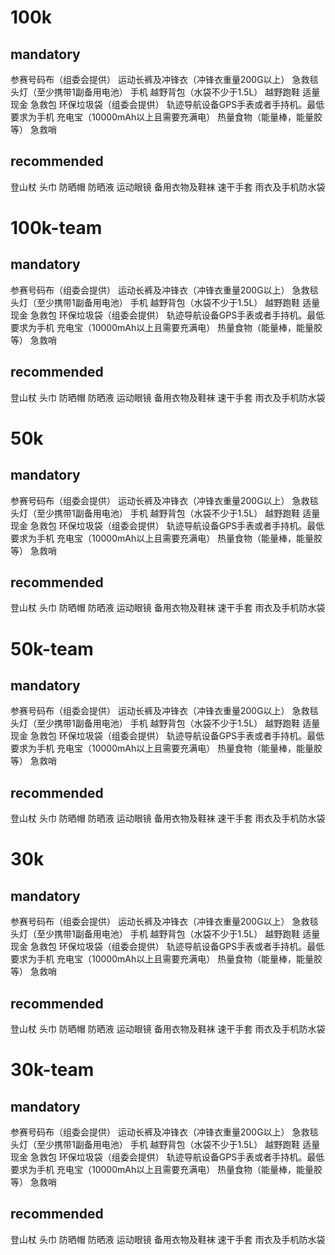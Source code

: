 # 100k
## mandatory
参赛号码布（组委会提供）
运动长裤及冲锋衣（冲锋衣重量200G以上）
急救毯
头灯（至少携带1副备用电池）
手机
越野背包（水袋不少于1.5L）
越野跑鞋
适量现金
急救包
环保垃圾袋（组委会提供）
轨迹导航设备GPS手表或者手持机。最低要求为手机
充电宝（10000mAh以上且需要充满电）
热量食物（能量棒，能量胶等）
急救哨

## recommended
登山杖
头巾
防晒帽
防晒液
运动眼镜
备用衣物及鞋袜
速干手套
雨衣及手机防水袋


# 100k-team
## mandatory
参赛号码布（组委会提供）
运动长裤及冲锋衣（冲锋衣重量200G以上）
急救毯
头灯（至少携带1副备用电池）
手机
越野背包（水袋不少于1.5L）
越野跑鞋
适量现金
急救包
环保垃圾袋（组委会提供）
轨迹导航设备GPS手表或者手持机。最低要求为手机
充电宝（10000mAh以上且需要充满电）
热量食物（能量棒，能量胶等）
急救哨

## recommended
登山杖
头巾
防晒帽
防晒液
运动眼镜
备用衣物及鞋袜
速干手套
雨衣及手机防水袋

# 50k
## mandatory
参赛号码布（组委会提供）
运动长裤及冲锋衣（冲锋衣重量200G以上）
急救毯
头灯（至少携带1副备用电池）
手机
越野背包（水袋不少于1.5L）
越野跑鞋
适量现金
急救包
环保垃圾袋（组委会提供）
轨迹导航设备GPS手表或者手持机。最低要求为手机
充电宝（10000mAh以上且需要充满电）
热量食物（能量棒，能量胶等）
急救哨

## recommended
登山杖
头巾
防晒帽
防晒液
运动眼镜
备用衣物及鞋袜
速干手套
雨衣及手机防水袋

# 50k-team
## mandatory
参赛号码布（组委会提供）
运动长裤及冲锋衣（冲锋衣重量200G以上）
急救毯
头灯（至少携带1副备用电池）
手机
越野背包（水袋不少于1.5L）
越野跑鞋
适量现金
急救包
环保垃圾袋（组委会提供）
轨迹导航设备GPS手表或者手持机。最低要求为手机
充电宝（10000mAh以上且需要充满电）
热量食物（能量棒，能量胶等）
急救哨

## recommended
登山杖
头巾
防晒帽
防晒液
运动眼镜
备用衣物及鞋袜
速干手套
雨衣及手机防水袋

# 30k
## mandatory
参赛号码布（组委会提供）
运动长裤及冲锋衣（冲锋衣重量200G以上）
急救毯
头灯（至少携带1副备用电池）
手机
越野背包（水袋不少于1.5L）
越野跑鞋
适量现金
急救包
环保垃圾袋（组委会提供）
轨迹导航设备GPS手表或者手持机。最低要求为手机
充电宝（10000mAh以上且需要充满电）
热量食物（能量棒，能量胶等）
急救哨

## recommended
登山杖
头巾
防晒帽
防晒液
运动眼镜
备用衣物及鞋袜
速干手套
雨衣及手机防水袋

# 30k-team
## mandatory
参赛号码布（组委会提供）
运动长裤及冲锋衣（冲锋衣重量200G以上）
急救毯
头灯（至少携带1副备用电池）
手机
越野背包（水袋不少于1.5L）
越野跑鞋
适量现金
急救包
环保垃圾袋（组委会提供）
轨迹导航设备GPS手表或者手持机。最低要求为手机
充电宝（10000mAh以上且需要充满电）
热量食物（能量棒，能量胶等）
急救哨

## recommended
登山杖
头巾
防晒帽
防晒液
运动眼镜
备用衣物及鞋袜
速干手套
雨衣及手机防水袋
